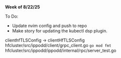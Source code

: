 **Week of 8/22/25**

To Do:
- Update nvim config and push to repo
- Make story for updating the kubectl dsp plugin.

clienthfTLSConfig -> clientHfTLSConfig
hfcluster/src/ippodd/client/grpc_client.go
`go mod fmt`
hfcluster/src/ippodd/ippodd/internal/rpc/server_test.go